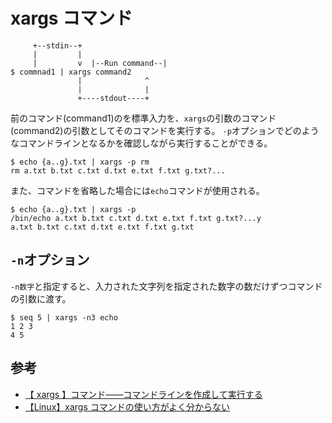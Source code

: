 # xargs コマンド

```
     +--stdin--+
     |         |
     |         v  |--Run command--|
$ commnad1 | xargs command2
               |              ^
               |              |
               +----stdout----+
```

前のコマンド(command1)のを標準入力を、`xargs`の引数のコマンド(command2)の引数としてそのコマンドを実行する。
`-p`オプションでどのようなコマンドラインとなるかを確認しながら実行することができる。

```console
$ echo {a..g}.txt | xargs -p rm
rm a.txt b.txt c.txt d.txt e.txt f.txt g.txt?...
```

また、コマンドを省略した場合には`echo`コマンドが使用される。

```console
$ echo {a..g}.txt | xargs -p
/bin/echo a.txt b.txt c.txt d.txt e.txt f.txt g.txt?...y
a.txt b.txt c.txt d.txt e.txt f.txt g.txt
```

## `-n`オプション

`-n数字`と指定すると、入力された文字列を指定された数字の数だけずつコマンドの引数に渡す。

```console
$ seq 5 | xargs -n3 echo
1 2 3
4 5
```

## 参考

- [【 xargs 】コマンド――コマンドラインを作成して実行する](https://atmarkit.itmedia.co.jp/ait/articles/1801/19/news014.html)
- [【Linux】xargs コマンドの使い方がよく分からない](https://techblog.kyamanak.com/entry/2018/02/12/202256)

